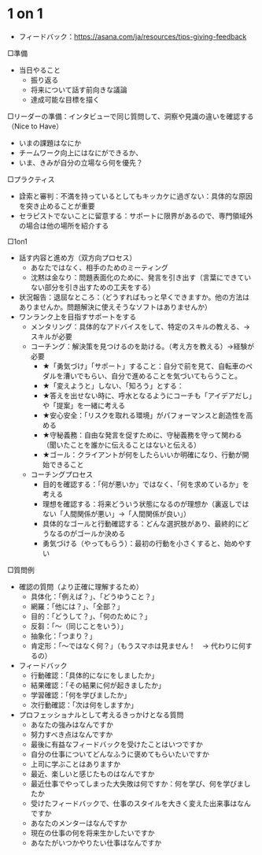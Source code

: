 # 1 on 1
- フィードバック：https://asana.com/ja/resources/tips-giving-feedback

□準備
- 当日やること
    - 振り返る
    - 将来について話す前向きな議論
    - 達成可能な目標を描く

□リーダーの準備：インタビューで同じ質問して、洞察や見識の違いを確認する（Nice to Have）
- いまの課題はなにか
- チームワーク向上にはなにができるか、
- いま、きみが自分の立場なら何を優先？

□プラクティス
- 詮索と審判：不満を持っているとしてもキッカケに過ぎない：具体的な原因を突き止めることが重要
- セラピストでないことに留意する：サポートに限界があるので、専門領域外の場合は他の場所を紹介する

□1on1
- 話す内容と進め方（双方向プロセス）
    - あなたではなく、相手のためのミーティング
    - 沈黙は金なり：問題表面化のために、発言を引き出す（言葉にできていない部分を引き出すための工夫をする）
- 状況報告：退屈なところ：（どうすればもっと早くできますか。他の方法はありませんか。問題解決に使えそうなソフトはありませんか）
- ワンランク上を目指すサポートをする
    - メンタリング：具体的なアドバイスをして、特定のスキルの教える、→スキルが必要
    - コーチング：解決策を見つけるのを助ける。（考え方を教える）→経験が必要
        - ★「勇気づけ」「サポート」すること：自分で前を見て、自転車のペダルを漕いでもらい、自分で進めることを気づいてもらうこと。
        - ★「変えようと」しない、「知ろう」とする：
        - ★答えを出せない時に、呼水となるようにコーチも「アイデアだし」や「提案」を一緒に考える
        - ★安心安全：「リスクを取れる環境」がパフォーマンスと創造性を高める
        - ★守秘義務：自由な発言を促すために、守秘義務を守って関わる（聞いたことを誰かに伝えることはないと伝える）
        - ★ゴール：クライアントが何をしたらいいか明確になり、行動が開始できること
    - コーチングプロセス
        - 目的を確認する：「何が悪いか」ではなく、「何を求めているか」を考える
        - 理想を確認する：将来どういう状態になるのが理想か（裏返しではない「人間関係が悪い」→「人間関係が良い」）
        - 具体的なゴールと行動確認する：どんな選択肢があり、最終的にどうなるのがゴールか決める
        - 勇気づける（やってもらう）：最初の行動を小さくすると、始めやすい

□質問例
- 確認の質問（より正確に理解するため）
    - 具体化：「例えば？」、「どうゆうこと？」
    - 網羅：「他には？」、「全部？」
    - 目的：「どうして？」、「何のために？」
    - 反芻：「〜（同じことをいう）」
    - 抽象化：「つまり？」
    - 肯定形：「〜ではなく何？」（もうスマホは見ません！　→ 代わりに何するの）
- フィードバック
    - 行動確認：「具体的になにをしましたか」
    - 結果確認：「その結果に何が起きましたか」
    - 学習確認：「何を学びましたか」
    - 次行動確認：「次は何をしますか」
- プロフェッショナルとして考えるきっかけとなる質問
    - あなたの強みはなんですか
    - 努力すべき点はなんですか
    - 最後に有益なフィードバックを受けたことはいつですか
    - 自分の仕事についてどんなふうに褒めてもらいたいですか
    - 上司に学ぶことはありますか
    - 最近、楽しいと感じたものはなんですか
    - 最近仕事でやってしまった大失敗は何ですか：何を学び、何を学びましたか
    - 受けたフィードバックで、仕事のスタイルを大きく変えた出来事はなんですか
    - あなたのメンターはなんですか
    - 現在の仕事の何を将来生かしたいですか
    - あなたがいつかやりたい仕事はなんですか
